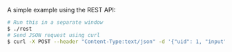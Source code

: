 A simple example using the REST API:
```bash
# Run this in a separate window
$ ./rest
# Send JSON request using curl
$ curl -X POST --header "Content-Type:text/json" -d '{"uid": 1, "input": [1, 2, 3, 4]}' 127.0.0.1:1337/predict
```
